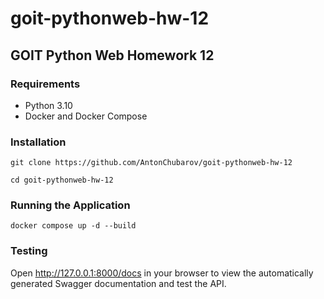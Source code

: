 # goit-pythonweb-hw-12

## GOIT Python Web Homework 12

### Requirements
- Python 3.10
- Docker and Docker Compose

### Installation

```shell
git clone https://github.com/AntonChubarov/goit-pythonweb-hw-12
```

```shell
cd goit-pythonweb-hw-12
```

### Running the Application

```shell
docker compose up -d --build
```

### Testing

Open http://127.0.0.1:8000/docs in your browser
to view the automatically generated Swagger
documentation and test the API.
